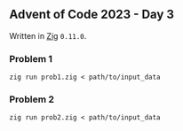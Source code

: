 ## Advent of Code 2023 - Day 3

Written in [Zig](https://ziglang.org/) `0.11.0`.

### Problem 1

`zig run prob1.zig < path/to/input_data`

### Problem 2

`zig run prob2.zig < path/to/input_data`

